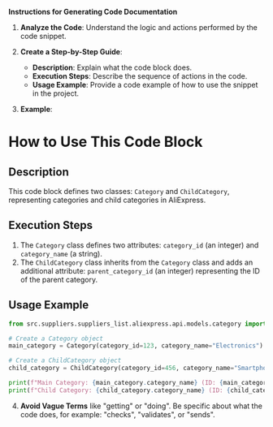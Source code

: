 **Instructions for Generating Code Documentation**

1. **Analyze the Code**: Understand the logic and actions performed by the code snippet.

2. **Create a Step-by-Step Guide**:
    - **Description**: Explain what the code block does.
    - **Execution Steps**: Describe the sequence of actions in the code.
    - **Usage Example**: Provide a code example of how to use the snippet in the project.

3. **Example**:

How to Use This Code Block
=========================================================================================

Description
-------------------------
This code block defines two classes: `Category` and `ChildCategory`, representing categories and child categories in AliExpress. 

Execution Steps
-------------------------
1. The `Category` class defines two attributes: `category_id` (an integer) and `category_name` (a string). 
2. The `ChildCategory` class inherits from the `Category` class and adds an additional attribute: `parent_category_id` (an integer) representing the ID of the parent category.

Usage Example
-------------------------

```python
from src.suppliers.suppliers_list.aliexpress.api.models.category import Category, ChildCategory

# Create a Category object
main_category = Category(category_id=123, category_name="Electronics")

# Create a ChildCategory object
child_category = ChildCategory(category_id=456, category_name="Smartphones", parent_category_id=123)

print(f"Main Category: {main_category.category_name} (ID: {main_category.category_id})")
print(f"Child Category: {child_category.category_name} (ID: {child_category.category_id}, Parent ID: {child_category.parent_category_id})")

```

4. **Avoid Vague Terms** like "getting" or "doing". Be specific about what the code does, for example: "checks", "validates", or "sends".